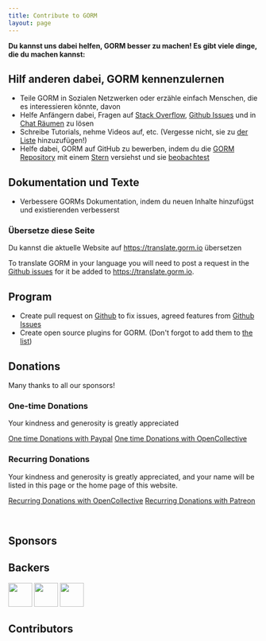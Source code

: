 ```yaml
---
title: Contribute to GORM
layout: page
---
```

**Du kannst uns dabei helfen, GORM besser zu machen! Es gibt viele dinge, die du machen kannst:**

## Hilf anderen dabei, GORM kennenzulernen

* Teile GORM in Sozialen Netzwerken oder erzähle einfach Menschen, die es interessieren könnte, davon
* Helfe Anfängern dabei, Fragen auf [Stack Overflow](https://stackoverflow.com/questions/tagged/go-gorm), [Github Issues](https://github.com/jinzhu/gorm/issues) und in [Chat Räumen](/community.html#Chat) zu lösen
* Schreibe Tutorials, nehme Videos auf, etc. (Vergesse nicht, sie zu [der Liste](/community.html) hinzuzufügen!)
* Helfe dabei, GORM auf GitHub zu bewerben, indem du die [GORM Repository](https://github.com/jinzhu/gorm) mit einem [Stern](https://github.com/jinzhu/gorm/stargazers) versiehst und sie [beobachtest](https://github.com/jinzhu/gorm/watchers)

## Dokumentation und Texte

* Verbessere GORMs Dokumentation, indem du neuen Inhalte hinzufügst und existierenden verbesserst

### Übersetze diese Seite

Du kannst die aktuelle Website auf <https://translate.gorm.io> übersetzen

To translate GORM in your language you will need to post a request in the [Github issues](https://github.com/jinzhu/gorm.io/issues) for it be added to <https://translate.gorm.io>.

## Program

* Create pull request on [Github](https://github.com/jinzhu/gorm) to fix issues, agreed features from [Github Issues](https://github.com/jinzhu/gorm/issues)
* Create open source plugins for GORM. (Don't forgot to add them to [the list](/community.html#Open-Sources))

## Donations

Many thanks to all our sponsors!

### One-time Donations

Your kindness and generosity is greatly appreciated

[One time Donations with Paypal](https://www.paypal.me/zhangjinzhu) [One time Donations with OpenCollective](https://opencollective.com/gorm)

### Recurring Donations

Your kindness and generosity is greatly appreciated, and your name will be listed in this page or the home page of this website.

[Recurring Donations with OpenCollective](https://opencollective.com/gorm) [Recurring Donations with Patreon](https://www.patreon.com/jinzhu)

<br />

## Sponsors

<object type="image/svg+xml" data="https://opencollective.com/gorm/tiers/sponsor.svg?avatarHeight=68&width=740"></object>

## Backers

<div class="backers-list">
  
<a href="https://www.patreon.com/jeffprestes"><img style="width: 48px" src="http://i.imgur.com/7SPpyLw.jpg"></img></a>
<a href="https://www.patreon.com/user/creators?u=5447334"><img style="width: 48px" src="https://c8.patreon.com/2/400/5447334"></img></a>
<a href="https://www.patreon.com/user/creators?u=4875083"><img style="width: 48px" src="https://c8.patreon.com/2/100/4875083"></img></a>
</div>

<object type="image/svg+xml" data="https://opencollective.com/gorm/tiers/backer.svg?avatarHeight=48&width=740"></object>

## Contributors

<object type="image/svg+xml" data="https://opencollective.com/gorm/contributors.svg?avatarHeight=32&width=740"></object>
